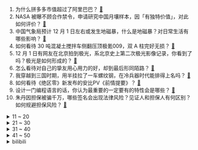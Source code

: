1. 为什么拼多多市值超过了阿里巴巴？ [:link:](https://www.zhihu.com/question/632565077)
2. NASA 被曝不顾合作禁令，申请研究中国月壤样本，因「有独特价值」，对此如何评价？ [:link:](https://www.zhihu.com/question/632832873)
3. 中国气象局预计 12 月 1 日左右或发生地磁暴，什么是地磁暴？对日常生活有哪些影响？ [:link:](https://www.zhihu.com/question/632871445)
4. 如何看待 30 吨混凝土搅拌车侧翻压顶极氪009，双 A 柱完好无损？ [:link:](https://www.zhihu.com/question/632823793)
5. 12 月 1 日有网友在北京拍到极光，系北京史上第二次极光影像记录，你看到了吗？极光是如何形成的？ [:link:](https://www.zhihu.com/question/632867941)
6. 怎么看待对自己的挚友用心用力的好，却到最后形同陌路？ [:link:](https://www.zhihu.com/question/462314219)
7. 我穿越到三国时期，用半挂拉了一车螺纹钢，在冷兵器时代能排得上名吗？ [:link:](https://www.zhihu.com/question/632429814)
8. 如何看待《绝区零》新发布的安比PV《前情提要》？ [:link:](https://www.zhihu.com/question/631987129)
9. 设计一门编程语言的话，你认为最重要的一定要有的特性会是哪些？ [:link:](https://www.zhihu.com/question/40675600)
10. 朱丹因担保被骗千万，哪些签名会出现法律风险？见证人和担保人有何区别？如何规避担保风险？ [:link:](https://www.zhihu.com/question/632784407)
<details>
<summary>11 ~ 20</summary>

11. 「全国地方债余额首次突破 40 万亿」，如何解读这一数据？ [:link:](https://www.zhihu.com/question/632823742)
12. 怎么判断自己的认知处于什么层次？ [:link:](https://www.zhihu.com/question/619605652)
13. 「蔚小理」披露 11 月交付数据，理想交付4.1万辆、小鹏2万辆、蔚来1.59万辆，如何评价这一数据？ [:link:](https://www.zhihu.com/question/632829630)
14. 去过老挝后你最大的感受是什么？ [:link:](https://www.zhihu.com/question/332996631)
15. 如果每个月固定给你五万块钱，你会选择怎样生活？ [:link:](https://www.zhihu.com/question/631533188)
16. 中国牛羊肉贵因为中国自然环境不适合生长牧草，那么是否可以只喂牛羊玉米大豆等饲料以增加国人牛羊肉消费？ [:link:](https://www.zhihu.com/question/632377656)
17. 网友笑称连续4年以Tes.Ming开始，以Rng.Ming结束，对此你有什么看法？ [:link:](https://www.zhihu.com/question/632835859)
18. 如何看待2023年年轻人相亲新风向：车房不重要，父母“两有一无”成首要标准? [:link:](https://www.zhihu.com/question/632421824)
19. 如何评价《英雄联盟》2024 赛季射手新装备「界弓」？这是否让「重装射手」成为可能？ [:link:](https://www.zhihu.com/question/632071768)
20. 2023 年线下娱乐消费重归火热的原因是什么？背后反映了人们怎样的心理需求？ [:link:](https://www.zhihu.com/question/601938935)
</details>
<details>
<summary>21 ~ 30</summary>

21. 同为异世界动画，你觉得《葬送的芙莉莲》和《无职转生》有什么区别？ [:link:](https://www.zhihu.com/question/631462132)
22. 武汉大学校友捐赠那么多会不会变成国内前三的大学？ [:link:](https://www.zhihu.com/question/632432610)
23. 作为男生十分害怕冲突，在体型比自己壮实的人面前潜意识发怵，说话没底气，如何改变这种懦弱又怂的气质？ [:link:](https://www.zhihu.com/question/632535251)
24. 树能给人提供怎样的情绪价值？为什么越来越多年轻人流行抱树？ [:link:](https://www.zhihu.com/question/632295465)
25. 键盘输入负号的时候，我们到底在输什么？ [:link:](https://www.zhihu.com/question/624610568)
26. 悟透什么道理后，你的人生从此通透起来? [:link:](https://www.zhihu.com/question/623439566)
27. 如何评价闫妮、谭松韵主演的电影《再见，李可乐》？ [:link:](https://www.zhihu.com/question/562068077)
28. 为什么总会莫名其妙得罪人？ [:link:](https://www.zhihu.com/question/320294047)
29. 怎么看待《原神》连续三年获得Playstation年度大奖？ [:link:](https://www.zhihu.com/question/632868085)
30. 谷歌 DeepMind 通过 AI 工具 GNoME 发现 220万种新材料，具体情况如何？有何影响？ [:link:](https://www.zhihu.com/question/632802664)
</details>
<details>
<summary>31 ~ 40</summary>

31. 2023 为什么旅游消费火热，而楼市、汽车消费遇冷？ [:link:](https://www.zhihu.com/question/630156401)
32. 如何评价《崩坏：星穹铁道》银枝角色 PV——「骑士文学」？ [:link:](https://www.zhihu.com/question/632786924)
33. 奥纳纳 23-24 英超 5 次零封位列第一，欧冠 5 场丢 14 球同样第一，如何评价该球员？ [:link:](https://www.zhihu.com/question/632649748)
34. 如何评价檀健次、周也主演的电视剧《很想很想你》？ [:link:](https://www.zhihu.com/question/632733016)
35. 2023 年年轻人存不下钱，而居民的储蓄又持续增长，年轻人的钱去哪儿了？如何解释这一矛盾现象？ [:link:](https://www.zhihu.com/question/630157182)
36. 以方称若哈马斯释放被扣押人员，准备再延长临时停火协议，未来局势将怎么走？会实现永久性停火吗？ [:link:](https://www.zhihu.com/question/632771491)
37. 中世纪欧洲商贸不发达时期，剩余的农产品是如何处理的？ [:link:](https://www.zhihu.com/question/632557455)
38. 为什么所有游乐场都还是最传统的人肉排队模式？线上取号不行吗？ [:link:](https://www.zhihu.com/question/628280990)
39. 拳击运动员在日常生活中的战斗力怎么样？ [:link:](https://www.zhihu.com/question/632055983)
40. 媒体谈「考公」升温，「考研」降温，称「要让年轻人在寒窗尽头还有闯荡的愿力和心气」，反映出什么社会现象？ [:link:](https://www.zhihu.com/question/632806794)
</details>
<details>
<summary>41 ~ 50</summary>

41. 在职场「立人设」正被年轻人奉为「法宝」，背后的原因是什么？什么职场人设最吃香？ [:link:](https://www.zhihu.com/question/632472730)
42. 如何评价周冬雨主演的电影《热搜》？ [:link:](https://www.zhihu.com/question/631996888)
43. 为了吸引更多的年轻消费者，市场上涌现出沉浸式戏剧等新型消费业态，线下娱乐市场还有哪些新动向？ [:link:](https://www.zhihu.com/question/630021915)
44. 如何评价韩剧《甜蜜家园》第二季？ [:link:](https://www.zhihu.com/question/632895932)
45. 12 月 1 日三大指数涨跌不一，AI 应用端集体走强，全市场超 3000 股上涨，如何看待今日行情？ [:link:](https://www.zhihu.com/question/632766094)
46. 如果能对 2023 说一句话，你想说什么？ [:link:](https://www.zhihu.com/question/632802638)
47. 如何评价综艺《快乐老友记》第五期？ [:link:](https://www.zhihu.com/question/632783434)
48. 金钱重要还是健康重要？ [:link:](https://www.zhihu.com/question/627976191)
49. 为什么大多数galgame的立绘，都透着一股gal画风呢？ [:link:](https://www.zhihu.com/question/632250533)
50. 为什么温柔的人不能被这个世界温柔以待? [:link:](https://www.zhihu.com/question/598829331)
</details><details>
<summary>bilibili</summary>

</details>